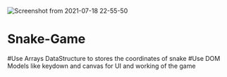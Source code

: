 ![Screenshot from 2021-07-18 22-55-50](https://user-images.githubusercontent.com/46312382/126076578-95dc5d47-f149-44d3-b77c-7ad6adfde187.png)
# Snake-Game
#Use Arrays DataStructure to stores the coordinates of snake
#Use DOM Models like keydown and canvas for UI and working of the game
